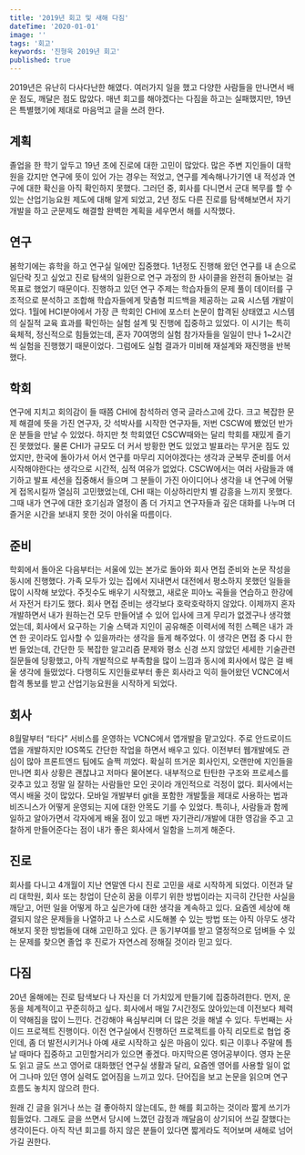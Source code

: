 ```yaml
---
title: '2019년 회고 및 새해 다짐'
dateTime: '2020-01-01'
image: ''
tags: '회고'
keywords: '진형욱 2019년 회고'
published: true
---
```


2019년은 유난히 다사다난한 해였다. 여러가지 일을 했고 다양한 사람들을 만나면서 배운 점도, 깨달은 점도 많았다. 매년 회고를 해야겠다는 다짐을 하고는 실패했지만, 19년은 특별했기에 제대로 마음먹고 글을 쓰려 한다.

## 계획

졸업을 한 학기 앞두고 19년 초에 진로에 대한 고민이 많았다. 많은 주변 지인들이 대학원을 갔지만 연구에 뜻이 있어 가는 경우는 적었고, 연구를 계속해나가기엔 내 적성과 연구에 대한 확신을 아직 확인하지 못했다. 그러던 중, 회사를 다니면서 군대 복무를 할 수 있는 산업기능요원 제도에 대해 알게 되었고, 2년 정도 다른 진로를 탐색해보면서 자기개발을 하고 군문제도 해결할 완벽한 계획을 세우면서 해를 시작했다.

## 연구

봄학기에는 휴학을 하고 연구실 일에만 집중했다. 1년정도 진행해 왔던 연구를 내 손으로 일단락 짓고 싶었고 진로 탐색의 일환으로 연구 과정의 한 사이클을 완전히 돌아보는 걸 목표로 했었기 때문이다. 진행하고 있던 연구 주제는 학습자들의 문제 풀이 데이터를 구조적으로 분석하고 조합해 학습자들에게 맞춤형 피드백을 제공하는 교육 시스템 개발이었다. 1월에 HCI분야에서 가장 큰 학회인 CHI에 포스터 논문이 합격된 상태였고 시스템의 실질적 교육 효과를 확인하는 실험 설계 및 진행에 집중하고 있었다. 이 시기는 특히 육체적, 정신적으로 힘들었는데, 혼자 70여명의 실험 참가자들을 일일이 만나 1~2시간씩 실험을 진행했기 때문이었다. 그럼에도 실험 결과가 미비해 재설계와 재진행을 반복했다.

## 학회

연구에 지치고 회의감이 들 때쯤 CHI에 참석하러 영국 글라스고에 갔다. 크고 복잡한 문제 해결에 뜻을 가진 연구자, 갓 석박사를 시작한 연구자들, 저번 CSCW에 뵀었던 반가운 분들을 만날 수 있었다. 하지만 첫 학회였던 CSCW때와는 달리 학회를 재밌게 즐기진 못했었다. 물론 CHI가 규모도 더 커서 방황한 면도 있었고 발표라는 무거운 짐도 있었지만, 한국에 돌아가서 어서 연구를 마무리 지어야겠다는 생각과 군복무 준비를 어서 시작해야한다는 생각으로 시간적, 심적 여유가 없었다. CSCW에서는 여러 사람들과 얘기하고 발표 세션을 집중해서 들으며 그 분들이 가진 아이디어나 생각을 내 연구에 어떻게 접목시킬까 열심히 고민했었는데, CHI 때는 이상하리만치 별 감흥을 느끼지 못했다. 그때 내가 연구에 대한 호기심과 열정이 좀 더 가지고 연구자들과 깊은 대화를 나누며 더 즐거운 시간을 보내지 못한 것이 아쉬울 따름이다.

## 준비

학회에서 돌아온 다음부터는 서울에 있는 본가로 돌아와 회사 면접 준비와 논문 작성을 동시에 진행했다. 가족 모두가 있는 집에서 지내면서 대전에서 평소하지 못했던 일들을 많이 시작해 보았다. 주짓수도 배우기 시작했고, 새로운 피아노 곡들을 연습하고 한강에서 자전거 타기도 했다. 회사 면접 준비는 생각보다 호락호락하지 않았다. 이제까지 혼자 개발하면서 내가 원하는건 모두 만들어낼 수 있어 입사에 크게 무리가 없겠구나 생각했었는데, 회사에서 요구하는 기술 스택과 지인이 공유해준 이력서에 적힌 스펙은 내가 과연 한 곳이라도 입사할 수 있을까라는 생각을 들게 해주었다. 이 생각은 면접 중 다시 한 번 들었는데, 간단한 듯 복잡한 알고리즘 문제와 평소 신경 쓰지 않았던 세세한 기술관련 질문들에 당황했고, 아직 개발적으로 부족함을 많이 느낌과 동시에 회사에서 많은 걸 배울 생각에 들떴었다. 다행히도 지인들로부터 좋은 회사라고 익히 들어왔던 VCNC에서 합격 통보를 받고 산업기능요원을 시작하게 되었다.

## 회사

8월말부터 “타다” 서비스를 운영하는 VCNC에서 앱개발을 맡고있다. 주로 안드로이드 앱을 개발하지만 IOS쪽도 간단한 작업을 하면서 배우고 있다. 이전부터 웹개발에도 관심이 많아 프론트엔드 팀에도 슬쩍 끼었다. 확실히 뜨거운 회사인지, 오랜만에 지인들을 만나면 회사 상황은 괜찮냐고 저마다 물어본다. 내부적으로 탄탄한 구조와 프로세스를 갖추고 있고 정말 일 잘하는 사람들만 모인 곳이라 개인적으로 걱정이 없다. 회사에서는 역시 배울 것이 많았다. 모바일 개발부터 git을 포함한 개발툴을 제대로 사용하는 법과 비즈니스가 어떻게 운영되는 지에 대한 안목도 기를 수 있었다. 특히나, 사람들과 함께 일하고 알아가면서 각자에게 배울 점이 있고 매번 자기관리/개발에 대한 영감을 주고 고찰하게 만들어준다는 점이 내가 좋은 회사에서 일함을 느끼게 해준다.

## 진로

회사를 다니고 4개월이 지난 연말엔 다시 진로 고민을 새로 시작하게 되었다. 이전과 달리 대학원, 회사 또는 창업이 단순히 꿈을 이루기 위한 방법이라는 지극히 간단한 사실을 깨닫고, 어떤 일을 어떻게 하고 싶은가에 대한 생각을 계속하고 있다. 요즘엔 세상에 해결되지 않은 문제들을 나열하고 나 스스로 시도해볼 수 있는 방법 또는 아직 아무도 생각해보지 못한 방법들에 대해 고민하고 있다. 큰 동기부여를 받고 열정적으로 덤벼들 수 있는 문제를 찾으면 졸업 후 진로가 자연스레 정해질 것이라 믿고 있다.

## 다짐

20년 올해에는 진로 탐색보다 나 자신을 더 가치있게 만들기에 집중하려한다. 먼저, 운동을 체계적이고 꾸준히하고 싶다. 회사에서 매일 7시간정도 앉아있는데 이전보다 체력이 약해짐을 많이 느낀다. 건강해야 욕심부리며 더 많은 것을 해낼 수 있다. 두번째는 사이드 프로젝트 진행이다. 이전 연구실에서 진행하던 프로젝트를 아직 리모트로 협업 중인데, 좀 더 발전시키거나 아예 새로 시작하고 싶은 마음이 있다. 퇴근 이후나 주말에 틈날 때마다 집중하고 고민할거리가 있으면 좋겠다. 마지막으론 영어공부이다. 영자 논문도 읽고 글도 쓰고 영어로 대화했던 연구실 생활과 달리, 요즘엔 영어를 사용할 일이 없어 그나마 있던 영어 실력도 없어짐을 느끼고 있다. 단어집을 보고 논문을 읽으며 연구 흐름도 놓치지 않으려 한다.

원래 긴 글을 읽거나 쓰는 걸 좋아하지 않는데도, 한 해를 회고하는 것이라 짧게 쓰기가 힘들었다. 그래도 글을 쓰면서 당시에 느꼈던 감정과 깨달음이 상기되어 쓰길 잘했다는 생각이든다. 아직 작년 회고를 하지 않은 분들이 있다면 짧게라도 적어보며 새해로 넘어가길 권한다.

